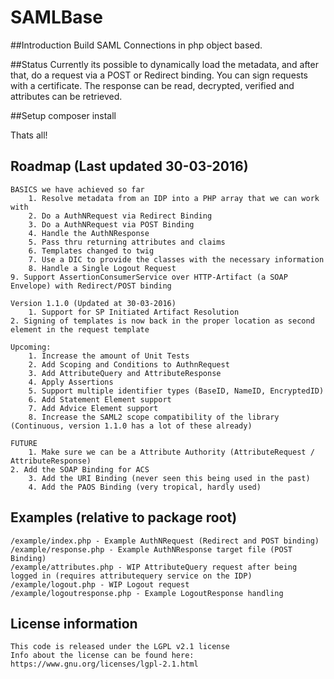 SAMLBase
=======

##Introduction
Build SAML Connections in php object based.

##Status
Currently its possible to dynamically load the metadata, and after that, do a request via a POST or Redirect binding.
You can sign requests with a certificate. The response can be read, decrypted, verified and attributes can be retrieved.

##Setup
    composer install

Thats all!

## Roadmap (Last updated 30-03-2016)

    BASICS we have achieved so far
        1. Resolve metadata from an IDP into a PHP array that we can work with
        2. Do a AuthNRequest via Redirect Binding
        3. Do a AuthNRequest via POST Binding
        4. Handle the AuthNResponse
        5. Pass thru returning attributes and claims
        6. Templates changed to twig
        7. Use a DIC to provide the classes with the necessary information
        8. Handle a Single Logout Request
	9. Support AssertionConsumerService over HTTP-Artifact (a SOAP Envelope) with Redirect/POST binding

    Version 1.1.0 (Updated at 30-03-2016)
        1. Support for SP Initiated Artifact Resolution
	2. Signing of templates is now back in the proper location as second element in the request template

    Upcoming:
        1. Increase the amount of Unit Tests
        2. Add Scoping and Conditions to AuthnRequest
        3. Add AttributeQuery and AttributeResponse
        4. Apply Assertions
        5. Support multiple identifier types (BaseID, NameID, EncryptedID)
        6. Add Statement Element support
        7. Add Advice Element support
        8. Increase the SAML2 scope compatibility of the library (Continuous, version 1.1.0 has a lot of these already)

    FUTURE
        1. Make sure we can be a Attribute Authority (AttributeRequest / AttributeResponse)
	2. Add the SOAP Binding for ACS
        3. Add the URI Binding (never seen this being used in the past)
        4. Add the PAOS Binding (very tropical, hardly used)

## Examples (relative to package root)

    /example/index.php - Example AuthNRequest (Redirect and POST binding)
    /example/response.php - Example AuthNResponse target file (POST Binding)
    /example/attributes.php - WIP AttributeQuery request after being logged in (requires attributequery service on the IDP)
    /example/logout.php - WIP Logout request
    /example/logoutresponse.php - Example LogoutResponse handling
    
## License information
    This code is released under the LGPL v2.1 license
    Info about the license can be found here:  https://www.gnu.org/licenses/lgpl-2.1.html
